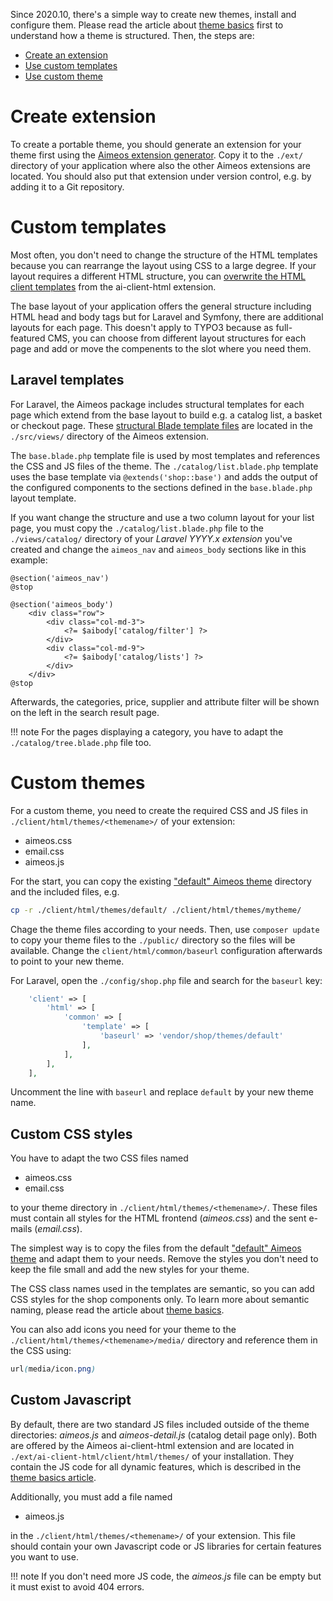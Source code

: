 Since 2020.10, there's a simple way to create new themes, install and configure them. Please read the article about [theme basics](theme-basics.md) first to understand how a theme is structured. Then, the steps are:

* [Create an extension](#create-theme-extension)
* [Use custom templates](#custom-templates)
* [Use custom theme](#custom-themes)

# Create extension

To create a portable theme, you should generate an extension for your theme first using the [Aimeos extension generator](https://aimeos.org/extensions). Copy it to the `./ext/` directory of your application where also the other Aimeos extensions are located. You should also put that extension under version control, e.g. by adding it to a Git repository.

# Custom templates

Most often, you don't need to change the structure of the HTML templates because you can rearrange the layout using CSS to a large degree. If your layout requires a different HTML structure, you can [overwrite the HTML client templates](overwrite-templates.md) from the ai-client-html extension.

The base layout of your application offers the general structure including HTML head and body tags but for Laravel and Symfony, there are additional layouts for each page. This doesn't apply to TYPO3 because as full-featured CMS, you can choose from different layout structures for each page and add or move the compenents to the slot where you need them.

## Laravel templates

For Laravel, the Aimeos package includes structural templates for each page which extend from the base layout to build e.g. a catalog list, a basket or checkout page. These [structural Blade template files](https://github.com/aimeos/aimeos-laravel/tree/master/src/views) are located in the `./src/views/` directory of the Aimeos extension.

The `base.blade.php` template file is used by most templates and references the CSS and JS files of the theme. The `./catalog/list.blade.php` template uses the base template via `@extends('shop::base')` and adds the output of the configured components to the sections defined in the `base.blade.php` layout template.

If you want change the structure and use a two column layout for your list page, you must copy the `./catalog/list.blade.php` file to the `./views/catalog/` directory of your *Laravel YYYY.x extension* you've created and change the `aimeos_nav` and `aimeos_body` sections like in this example:

```blade
@section('aimeos_nav')
@stop

@section('aimeos_body')
	<div class="row">
		<div class="col-md-3">
			<?= $aibody['catalog/filter'] ?>
		</div>
		<div class="col-md-9">
			<?= $aibody['catalog/lists'] ?>
		</div>
	</div>
@stop
```

Afterwards, the categories, price, supplier and attribute filter will be shown on the left in the search result page.

!!! note
    For the pages displaying a category, you have to adapt the `./catalog/tree.blade.php` file too.

# Custom themes

For a custom theme, you need to create the required CSS and JS files in `./client/html/themes/<themename>/` of your extension:

* aimeos.css
* email.css
* aimeos.js

For the start, you can copy the existing ["default" Aimeos theme](https://github.com/aimeos/ai-client-html/tree/master/client/html/themes/default) directory and the included files, e.g.

```bash
cp -r ./client/html/themes/default/ ./client/html/themes/mytheme/
```

Chage the theme files according to your needs. Then, use `composer update` to copy your theme files to the `./public/` directory so the files will be available. Change the `client/html/common/baseurl` configuration afterwards to point to your new theme.

For Laravel, open the `./config/shop.php` file and search for the `baseurl` key:

```php
	'client' => [
		'html' => [
			'common' => [
				'template' => [
					'baseurl' => 'vendor/shop/themes/default'
				],
			],
		],
	],
```

Uncomment the line with `baseurl` and replace `default` by your new theme name.

## Custom CSS styles

You have to adapt the two CSS files named

* aimeos.css
* email.css

to your theme directory in `./client/html/themes/<themename>/`. These files must contain all styles for the HTML frontend (*aimeos.css*) and the sent e-mails (*email.css*).

The simplest way is to copy the files from the default ["default" Aimeos theme](https://github.com/aimeos/ai-client-html/tree/master/client/html/themes/default) and adapt them to your needs. Remove the styles you don't need to keep the file small and add the new styles for your theme.

The CSS class names used in the templates are semantic, so you can add CSS styles for the shop components only. To learn more about semantic naming, please read the article about [theme basics](theme-basics.md#cascading-style-sheets).

You can also add icons you need for your theme to the `./client/html/themes/<themename>/media/` directory and reference them in the CSS using:

```css
url(media/icon.png)
```

## Custom Javascript

By default, there are two standard JS files included outside of the theme directories: *aimeos.js* and *aimeos-detail.js* (catalog detail page only). Both are offered by the Aimeos ai-client-html extension and are located in `./ext/ai-client-html/client/html/themes/` of your installation. They contain the JS code for all dynamic features, which is described in the [theme basics article](theme-basics.md#javacript).

Additionally, you must add a file named

* aimeos.js

in the `./client/html/themes/<themename>/` of your extension. This file should contain your own Javascript code or JS libraries for certain features you want to use.

!!! note
    If you don't need more JS code, the *aimeos.js* file can be empty but it must exist to avoid 404 errors.
